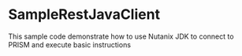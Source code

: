SampleRestJavaClient
====================

This sample code demonstrate how to use Nutanix JDK to connect to PRISM and execute basic instructions
